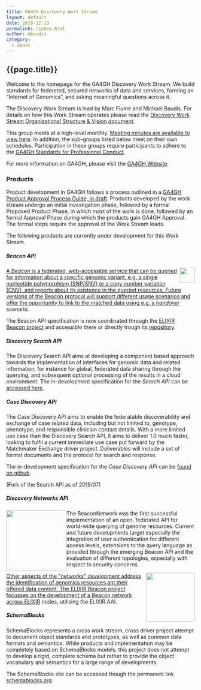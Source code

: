 ```yaml
---
title: GA4GH Discovery Work Stream
layout: default
date: 2018-12-13
permalink: /index.html
author: mbaudis
category:
  - about
---
```


## {{page.title}}

Welcome to the homepage for the GA4GH Discovery Work Stream. We build standards for federated, secured networks of data and services, forming an “Internet of Genomics”, and asking meaningful questions across it.

The Discovery Work Stream is lead by Marc Fiume and Michael Baudis. For details on how this Work Stream operates please read the [Discovery Work Stream Organizational Structure & Vision document](https://docs.google.com/document/d/1WFjZ9yBx8Vxn97QORRNQN7O3DBnhpwEUX2mK7f2C4EA/edit?ts=59ed3535#).

This group meets at a high-level monthly. [Meeting minutes are available to view here](https://w3id.org/ga4gh/minutes/discovery). In addition, the sub-groups listed below meet on their own schedules. Participation in these groups require participants to adhere to the [GA4GH Standards for Professional Conduct](https://www.ga4gh.org/docs/GA4GH-Standards-for-Professional-Conduct_22-Jan-2018.pdf).

For more information on GA4GH, please visit the [GA4GH Website](https://ga4gh.org).

### Products

Product development in GA4GH follows a process outlined in a [GA4GH Product Approval Process Guide, in draft](https://docs.google.com/document/d/1UUJSnsPw32W5r1jaJ0vI11X0LLLygpAC9TNosjSge_w/edit#heading=h.tyqycskyykwh). Products developed by the work stream undergo an initial investigation phase, followed by a formal Proposed Product Phase, in which most of the work is done, followed by an formal Approval Phase during which the products gain GA4GH Approval. The formal steps require the approval of the Work Stream leads.

The following products are currently under development for this Work Stream. 

##### Beacon API

<a href="http://beacon-project.io" target="_blank"><img style="float: right; width: 40px;" src="{{ '/assets/img/logo_beacon.png' | relative_url }}" />

A _Beacon_ is a federated, web-accessible service that can be queried for information about a specific genomic variant, e.g. a single nucleotide polymorphism (SNP/SNV) or a copy number variation (CNV), and reports about its existence in the queried resources. Future versions of the Beacon protocol will support different usage scenarios and offer the opportunity to link to the matched data using e.g. a [_handover_](https://beacon-project.io/roadmap/handover.html) scenario.

The Beacon API specification is now coordinated through the [ELIXIR Beacon project](http://beacon-project.io) and accessible there or directly trough its [repository](https://github.com/ga4gh-beacon/specification). 

##### Discovery Search API

The Discovery Search API aims at developing a component based approach towards the implementation of interfaces for genomic data and related information, for instance for global, federated data sharing through the querying, and subsequent optional processing of the results in a cloud environment. The in-development specification for the _Search API_ can be [accessed here](https://github.com/ga4gh-discovery/ga4gh-discovery-search-api).

##### Case Discovery API

The Case Discovery API aims to enable the federatable discoverability and exchange of case related data, including but not limited to, genotype, phenotype, and responsible clinician contact details. With a more limited use case than the Discovery Search API, it aims to deliver 1.0 much faster, looking to fulfil a current immediate use case put forward by the Matchmaker Exchange driver project. Deliverables will include a set of format documents and the protocol for search and response.

The in-development specification for the _Case Discovery API_ can be [found on github](https://github.com/ga4gh-discovery/ga4gh-case-discovery).

(Fork of the Search API as of 2019/07)

##### Discovery Networks API

<a href="http://beacon-network.org" target="_blank"><img style="float: left; width: 161px;" src="{{ '/assets/img/BeaconNetwork.png' | relative_url }}" /></a>

The BeaconNetwork was the first successful implementation of an open, federated API for world-wide querying of genome resources. Current and future developments target especially the integration of user authentication for different access levels, extensions to the query language as provided through the emerging Beacon API and the evaluation of different topologies, especially with respect to security concerns.

<a href="http://beacon-project.io/network.html" target="_blank"><img style="float: right; width: 130px;" src="{{ '/assets/img/logo_beacon-network.png' | relative_url }}" />

Other aspects of the "networks" development address the identification of genomics resources ant their offered data content. The ELIXIR Beacon project focusses on the development of a Beacon network across [ELIXIR](https://www.elixir-europe.org) nodes, utilising the ELIXIR AAI.

##### SchemaBlocks

SchemaBlocks represents a cross work stream, cross driver project attempt to document object standards and prototypes, as well as common data formats and semantics. While products and implementation may be completely based on SchemaBlocks models, this project does not attempt to develop a rigid, complete schema but rather to provide the object vocabulary and semantics for a large range of developments.

The SchemaBlocks site can be accessed though the permanent link [schemablocks.org](http://schemablocks.org).



